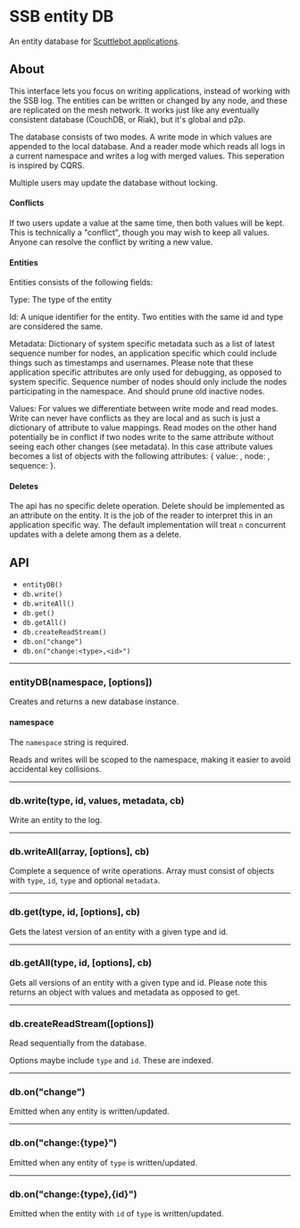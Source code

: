 # SSB entity DB

An entity database for [Scuttlebot applications](https://github.com/ssbc/scuttlebot).

## About

This interface lets you focus on writing applications, instead of
working with the SSB log. The entities can be written or changed by
any node, and these are replicated on the mesh network. It works just
like any eventually consistent database (CouchDB, or Riak), but it's
global and p2p.

The database consists of two modes. A write mode in which values are
appended to the local database. And a reader mode which reads all logs
in a current namespace and writes a log with merged values. This
seperation is inspired by CQRS.

Multiple users may update the database without locking.

#### Conflicts

If two users update a value at the same time, then both values will be kept.
This is technically a "conflict", though you may wish to keep all values.
Anyone can resolve the conflict by writing a new value.

#### Entities

Entities consists of the following fields:

Type: The type of the entity

Id: A unique identifier for the entity. Two entities with the same id
and type are considered the same.

Metadata: Dictionary of system specific metadata such as a list of
latest sequence number for nodes, an application specific which could
include things such as timestamps and usernames. Please note that
these application specific attributes are only used for debugging, as
opposed to system specific. Sequence number of nodes should only
include the nodes participating in the namespace. And should prune
old inactive nodes.

Values: For values we differentiate between write mode and read modes.
Write can never have conflicts as they are local and as such is just a
dictionary of attribute to value mappings. Read modes on the other
hand potentially be in conflict if two nodes write to the same
attribute without seeing each other changes (see metadata). In this
case attribute values becomes a list of objects with the following
attributes: { value: <v1>, node: <nodeid>, sequence: <node-sequence> }.

#### Deletes

The api has no specific delete operation. Delete should be implemented
as an attribute on the entity. It is the job of the reader to
interpret this in an application specific way. The default
implementation will treat `n` concurrent updates with a delete among
them as a delete.

## API

 - `entityDB()`
 - `db.write()`
 - `db.writeAll()`
 - `db.get()`
 - `db.getAll()`
 - `db.createReadStream()`
 - `db.on("change")`
 - `db.on("change:<type>,<id>")`

---

### entityDB(namespace, [options])

Creates and returns a new database instance.

#### namespace

The `namespace` string is required.

Reads and writes will be scoped to the namespace, making it easier to
avoid accidental key collisions.

---

### db.write(type, id, values, metadata, cb)

Write an entity to the log.

---

### db.writeAll(array, [options], cb)

Complete a sequence of write operations. Array must consist of objects
with `type`, `id`, `type` and optional `metadata`.

---

### db.get(type, id, [options], cb)

Gets the latest version of an entity with a given type and id.

---

### db.getAll(type, id, [options], cb)

Gets all versions of an entity with a given type and id. Please note
this returns an object with values and metadata as opposed to get.

---

### db.createReadStream([options])

Read sequentially from the database.

Options maybe include `type` and `id`. These are indexed.

---

### db.on("change")

Emitted when any entity is written/updated.

---

### db.on("change:{type}")

Emitted when any entity of `type` is written/updated.

---

### db.on("change:{type},{id}")

Emitted when the entity with `id` of `type` is written/updated.
